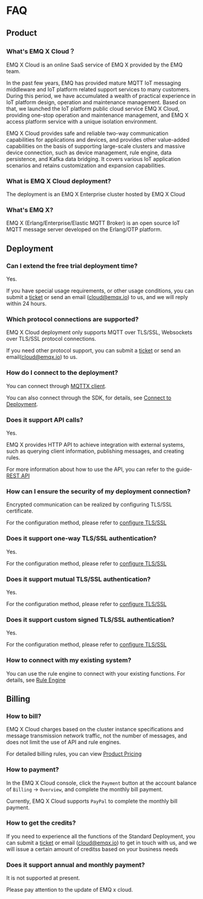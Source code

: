 # FAQ

## Product

### What's EMQ X Cloud？

EMQ X Cloud is an online SaaS service of EMQ X provided by the EMQ team.

In the past few years, EMQ has provided mature MQTT IoT messaging middleware and IoT platform related support services to many customers. During this period, we have accumulated a wealth of practical experience in IoT platform design, operation and maintenance management. Based on that, we launched the IoT platform public cloud service EMQ X Cloud, providing one-stop operation and maintenance management, and EMQ X access platform service with a unique isolation environment.

EMQ X Cloud provides safe and reliable two-way communication capabilities for applications and devices, and provides other value-added capabilities on the basis of supporting large-scale clusters and massive device connection, such as device management, rule engine, data persistence, and Kafka data bridging. It covers various IoT application scenarios and retains customization and expansion capabilities.

### What is EMQ X Cloud deployment?

The deployment is an EMQ X Enterprise cluster hosted by EMQ X Cloud

### What's EMQ X?

EMQ X (Erlang/Enterprise/Elastic MQTT Broker) is an open source IoT MQTT message server developed on the Erlang/OTP platform.

## Deployment

### Can I extend the free trial deployment time?

Yes.

If you have special usage requirements, or other usage conditions, you can submit a [ticket](contact.md) or send an email (cloud@emqx.io) to us, and we will reply within 24 hours.

### Which protocol connections are supported?

EMQ X Cloud deployment only supports MQTT over TLS/SSL, Websockets over TLS/SSL protocol connections.

If you need other protocol support, you can submit a [ticket](contact.md) or send an email(cloud@emqx.io) to us.

### How do I connect to the deployment?

You can connect through [MQTTX client](https://mqttx.app).

You can also connect through the SDK, for details, see [Connect to Deployment](connect_to_deployments/introduction.md).

### Does it support API calls?

Yes.

EMQ X provides HTTP API to achieve integration with external systems, such as querying client information, publishing messages, and creating rules.

For more information about how to use the API, you can refer to the guide-[REST API](api.md)

### How can I ensure the security of my deployment connection?

Encrypted communication can be realized by configuring TLS/SSL certificate.

For the configuration method, please refer to [configure TLS/SSL](deployments/tls_ssl.md)

### Does it support one-way TLS/SSL authentication?

Yes.

For the configuration method, please refer to [configure TLS/SSL](deployments/tls_ssl.md)

### Does it support mutual TLS/SSL authentication?

Yes.

For the configuration method, please refer to [configure TLS/SSL](deployments/tls_ssl.md)

### Does it support custom signed TLS/SSL authentication?

Yes.

For the configuration method, please refer to [configure TLS/SSL](deployments/tls_ssl.md)

### How to connect with my existing system?

You can use the rule engine to connect with your existing functions. For details, see [Rule Engine](rule_engine/introduction.md)

## Billing
### How to bill?

EMQ X Cloud charges based on the cluster instance specifications and message transmission network traffic, not the number of messages, and does not limit the use of API and rule engines.

For detailed billing rules, you can view [Product Pricing](pricing.md)

### How to payment?

In the EMQ X Cloud console, click the `Payment` button at the account balance of `Billing` -> `Overview`, and complete the monthly bill payment.

Currently, EMQ X Cloud supports `PayPal` to complete the monthly bill payment.

### How to get the credits?

If you need to experience all the functions of the Standard Deployment, you can submit a [ticket](contact.md) or email (cloud@emqx.io) to get in touch with us, and we will issue a certain amount of creditss based on your business needs

### Does it support annual and monthly payment?

It is not supported at present.

Please pay attention to the update of EMQ x cloud.
